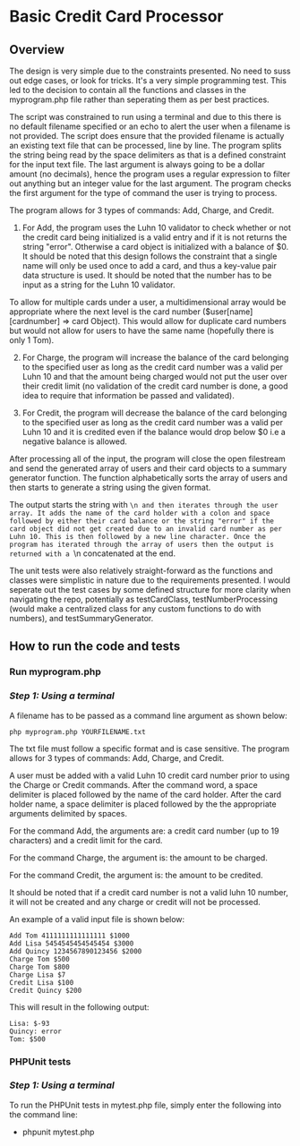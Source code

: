 #  Basic Credit Card Processor
##  Overview
The design is very simple due to the constraints presented. No need to suss out edge cases, or look for tricks. It's a very simple programming test. This led to the decision to contain all the functions and classes in the myprogram.php file rather than seperating them as per best practices. 

The script was constrained to run using a terminal and due to this there is no default filename specified or an echo to alert the user when a filename is not provided.
The script does ensure that the provided filename is actually an existing text file that can be processed, line by line.
The program splits the string being read by the space delimiters as that is a defined constraint for the input text file.
The last argument is always going to be a dollar amount (no decimals), hence the program uses a regular expression to filter out anything but an integer value for the last argument.
The program checks the first argument for the type of command the user is trying to process. 

The program allows for 3 types of commands: Add, Charge, and Credit.

1.  For Add, the program uses the Luhn 10 validator to check whether or not the credit card being initialized is a valid entry and if it is not returns the string "error". Otherwise a card object is initialized with a balance of $0. It should be noted that this design follows the constraint that a single name will only be used once to add a card, and thus a key-value pair data structure is used. It should be noted that the number has to be input as a string for the Luhn 10 validator.

To allow for multiple cards under a user, a multidimensional array would be appropriate where the next level is the card number ($user[name][cardnumber] => card Object). This would allow for duplicate card numbers but would not allow for users to have the same name (hopefully there is only 1 Tom).

2. For Charge, the program will increase the balance of the card belonging to the specified user as long as the credit card number was a valid per Luhn 10 and that the amount being charged would not put the user over their credit limit (no validation of the credit card number is done, a good idea to require that information be passed and validated).

3. For Credit, the program will decrease the balance of the card belonging to the specified user as long as the credit card number was a valid per Luhn 10 and it is credited even if the balance would drop below $0 i.e a negative balance is allowed.

After processing all of the input, the program will close the open filestream and send the generated array of users and their card objects to a summary generator function. The function alphabetically sorts the array of users and then starts to generate a string using the given format.

The output starts the string with ```\n and then iterates through the user array. It adds the name of the card holder with a colon and space followed by either their card balance or the string "error" if the card object did not get created due to an invalid card number as per Luhn 10. This is then followed by a new line character. Once the program has iterated through the array of users then the output is returned with a ```\n concatenated at the end.

The unit tests were also relatively straight-forward as the functions and classes were simplistic in nature due to the requirements presented. I would seperate out the test cases by some defined structure for more clarity when navigating the repo, potentially as testCardClass, testNumberProcessing (would make a centralized class for any custom functions to do with numbers), and testSummaryGenerator.

## How to run the code and tests
### Run myprogram.php
### *Step 1: Using a terminal*
A filename has to be passed as a command line argument as shown below:
```
php myprogram.php YOURFILENAME.txt
```

The txt file must follow a specific format and is case sensitive.
The program allows for 3 types of commands: Add, Charge, and Credit.

A user must be added with a valid Luhn 10 credit card number prior to using the Charge or Credit commands.
After the command word, a space delimiter is placed followed by the name of the card holder.
After the card holder name, a space delimiter is placed followed by the the appropriate arguments
delimited by spaces.

For the command Add, the arguments are: a credit card number (up to 19 characters) and a credit limit for the card. 

For the command Charge, the argument is: the amount to be charged.

For the command Credit, the argument is: the amount to be credited.

It should be noted that if a credit card number is not a valid luhn 10 number, it will not be created and any charge or credit will not be processed.

An example of a valid input file is shown below:
```
Add Tom 4111111111111111 $1000
Add Lisa 5454545454545454 $3000
Add Quincy 1234567890123456 $2000
Charge Tom $500
Charge Tom $800
Charge Lisa $7
Credit Lisa $100
Credit Quincy $200
```
This will result in the following output:
```
Lisa: $-93
Quincy: error
Tom: $500
```
### PHPUnit tests
### *Step 1: Using a terminal*
To run the PHPUnit tests in mytest.php file, simply enter the following into the command line:
  - phpunit mytest.php

